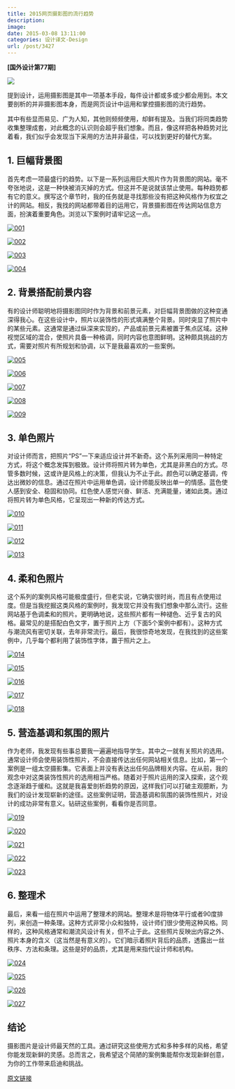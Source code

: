 ```yaml
---
title: 2015网页摄影图的流行趋势
description: 
image: 
date: 2015-03-08 13:11:00
categories: 设计译文-Design
url: /post/3427
---
```


**[国外设计第77期]**

![](http://netdna.webdesignerdepot.com/uploads/2015/03/featured1.jpg)

提到设计，运用摄影图是其中一项基本手段，每件设计都或多或少都会用到。本文要剖析的并非摄影图本身，而是网页设计中运用和掌控摄影图的流行趋势。

其中有些显而易见、广为人知，其他则频频使用，却鲜有提及。当我们将同类趋势收集整理成套，对此概念的认识则会超乎我们想象。而且，像这样把各种趋势对比着看，我们似乎会发现当下采用的方法并非最佳，可以找到更好的替代方案。

## 1. 巨幅背景图

首先考虑一项最盛行的趋势。以下是一系列运用巨大照片作为背景图的网站。毫不夸张地说，这是一种快被消灭掉的方式。但这并不是说就该禁止使用。每种趋势都有它的意义。撰写这个章节时，我的任务就是寻找那些没有把这种风格作为权宜之计的网站。相反，我找的网站都带着目的运用它，背景摄影图在传达网站信息方面，扮演着重要角色。浏览以下案例时请牢记这一点。

[![001](http://netdna.webdesignerdepot.com/uploads/2015/03/001.jpg "6 essential website photography trends for 2015 photo")](http://getden.co.uk/)

[![002](http://netdna.webdesignerdepot.com/uploads/2015/03/002.jpg "6 essential website photography trends for 2015 photo")](http://kuhlabo.co/)

[![003](http://netdna.webdesignerdepot.com/uploads/2015/03/003.jpg "6 essential website photography trends for 2015 photo")](http://www.mountvernon.org/)

[![004](http://netdna.webdesignerdepot.com/uploads/2015/03/004.jpg "6 essential website photography trends for 2015 photo")](http://dustlayer.com/)

## 2. 背景搭配前景内容

有的设计师聪明地将摄影图同时作为背景和前景元素，对巨幅背景图做的这种变通深得我心。在这些设计中，照片以装饰性的形式填满整个背景。同时突显了照片中的某些元素。这通常是通过纵深来实现的，产品或前景元素被置于焦点区域。这种视觉区域的混合，使照片具备一种格调，同时内容也意图鲜明。这种颇具挑战的方式，需要对照片有所规划和协调，以下是我最喜欢的一些案例。

[![005](http://netdna.webdesignerdepot.com/uploads/2015/03/005.jpg "6 essential website photography trends for 2015 photo")](http://www.meernotes.com/)

[![006](http://netdna.webdesignerdepot.com/uploads/2015/03/006.jpg "6 essential website photography trends for 2015 photo")](http://www.masterdynamic.com/)

[![007](http://netdna.webdesignerdepot.com/uploads/2015/03/007.jpg "6 essential website photography trends for 2015 photo")](http://losers.cz/)

[![008](http://netdna.webdesignerdepot.com/uploads/2015/03/008.jpg "6 essential website photography trends for 2015 photo")](http://art4web.sk/en)

[![009](http://netdna.webdesignerdepot.com/uploads/2015/03/009.jpg "6 essential website photography trends for 2015 photo")](http://litmus.com/)

## 3. 单色照片

对设计师而言，把照片“PS”一下来适应设计并不新奇。这个系列采用同一种特定方式，将这个概念发挥到极致。设计师将照片转为单色，尤其是非黑白的方式。尽管多数时候，这或许是风格上的决策，但我认为不止于此。颜色可以确定基调，传达出微妙的信息。通过在照片中运用单色调，设计师能反映出单一的情感。蓝色使人感到安全、稳固和协同。红色使人感觉兴奋、鲜活、充满能量，诸如此类。通过将照片转为单色风格，它呈现出一种新的传达方式。

[![010](http://netdna.webdesignerdepot.com/uploads/2015/03/010.jpg "6 essential website photography trends for 2015 photo")](http://emailestate.com/)

[![011](http://netdna.webdesignerdepot.com/uploads/2015/03/011.jpg "6 essential website photography trends for 2015 photo")](https://thoughtbot.com/)

[![012](http://netdna.webdesignerdepot.com/uploads/2015/03/012.jpg "6 essential website photography trends for 2015 photo")](http://beacancerkiller.com/)

[![013](http://netdna.webdesignerdepot.com/uploads/2015/03/013.jpg "6 essential website photography trends for 2015 photo")](http://www.dgbrt.fr/en/)

## 4. 柔和色照片

这个系列的案例风格可能极度盛行，但老实说，它确实很时尚，而且有点使用过度。但是当我挖掘这类风格的案例时，我发现它并没有我们想象中那么流行。这些网站基于色调柔和的照片。更明确地说，这些照片都有一种褪色、近乎复古的风格。最常见的是搭配白色文字，置于照片上方（下面5个案例中都有）。这种方式与潮流风有密切关联，去年非常流行。最后，我很惊奇地发现，在我找到的这些案例中，几乎每个都利用了装饰性字体，置于照片之上。

[![014](http://netdna.webdesignerdepot.com/uploads/2015/03/014.jpg "6 essential website photography trends for 2015 photo")](http://www.danneolsson.se/)

[![015](http://netdna.webdesignerdepot.com/uploads/2015/03/015.jpg "6 essential website photography trends for 2015 photo")](http://arabellaonboossa.com/)

[![016](http://netdna.webdesignerdepot.com/uploads/2015/03/016.jpg "6 essential website photography trends for 2015 photo")](http://robert-thomas10.com/)

[![017](http://netdna.webdesignerdepot.com/uploads/2015/03/017.jpg "6 essential website photography trends for 2015 photo")](http://agentace.com/)

[![018](http://netdna.webdesignerdepot.com/uploads/2015/03/018.jpg "6 essential website photography trends for 2015 photo")](http://bobworsleyforsenate.com/)

## 5. 营造基调和氛围的照片

作为老师，我发现有些事总要我一遍遍地指导学生。其中之一就有关照片的选用。通常设计师会使用装饰性照片，不会直接传达出任何网站相关信息。比如，第一个案例是一组太空摄影集。它表面上并没有表达出任何品牌相关内容。在从前，我的观念中对这类装饰性照片的选用相当严格。随着对于照片运用的深入探索，这个观念逐渐趋于缓和。这就是我喜爱剖析趋势的原因，这样我们可以打破主观臆断，为我们的设计发现崭新的途径。这些案例证明，营造基调和氛围的装饰性照片，对设计的成功非常有意义。钻研这些案例，看看你是否同意。

[![019](http://netdna.webdesignerdepot.com/uploads/2015/03/019.jpg "6 essential website photography trends for 2015 photo")]( http://www.alessiosantangelo.it/)

[![020](http://netdna.webdesignerdepot.com/uploads/2015/03/020.jpg "6 essential website photography trends for 2015 photo")](http://socalsydney.com.au/)

[![021](http://netdna.webdesignerdepot.com/uploads/2015/03/021.jpg "6 essential website photography trends for 2015 photo")]( http://www.ipsocreative.com/)

[![022](http://netdna.webdesignerdepot.com/uploads/2015/03/022.jpg "6 essential website photography trends for 2015 photo")](http://www.bitopia.com.ar/)

[![023](http://netdna.webdesignerdepot.com/uploads/2015/03/023.jpg "6 essential website photography trends for 2015 photo")](http://newchildrenshospital.org/)

## 6. 整理术

最后，来看一组在照片中运用了整理术的网站。整理术是将物体平行或者90度排列，来创造一种条理。这种方式非常小众和独特，设计师们很少使用这种风格。同样的，这种风格通常和潮流风设计有关，但不止于此。这些照片反映出内容之外、照片本身的含义（这当然是有意义的）。它们暗示着照片背后的品质，透露出一丝秩序、方法和条理。这些是好的品质，尤其是用来指代设计师和机构。

[![024](http://netdna.webdesignerdepot.com/uploads/2015/03/024.jpg "6 essential website photography trends for 2015 photo")](http://www.jennetliaw.com/)

[![025](http://netdna.webdesignerdepot.com/uploads/2015/03/025.jpg "6 essential website photography trends for 2015 photo")](http://pixelsandpurpose.com/)

[![026](http://netdna.webdesignerdepot.com/uploads/2015/03/026.jpg "6 essential website photography trends for 2015 photo")](http://www.panfriedpixels.com/)

[![027](http://netdna.webdesignerdepot.com/uploads/2015/03/027.jpg "6 essential website photography trends for 2015 photo")](http://www.wootten.com.au/)

## 结论

摄影图片是设计师最天然的工具。通过研究这些使用方式和多种多样的风格，希望你能发现新鲜的灵感。总而言之，我希望这个简陋的案例集能帮你发现新鲜创意，为你的工作带来启迪和挑战。

[原文链接](http://www.webdesignerdepot.com/2015/03/6-essential-website-photography-trends-for-2015/)